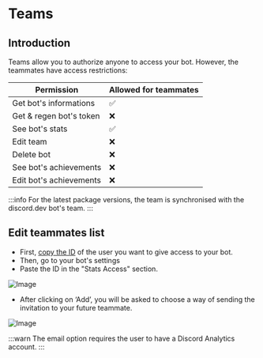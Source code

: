# Teams

## Introduction

Teams allow you to authorize anyone to access your bot. However, the teammates have access restrictions:

| Permission                                  | Allowed for teammates |
| ------------------------------------------- | --------------------- |
| Get bot's informations                      | ✅                     |
| Get & regen bot's token | ❌                     |
| See bot's stats                             | ✅                     |
| Edit team                                   | ❌                     |
| Delete bot                                  | ❌                     |
| See bot's achievements                      | ❌                     |
| Edit bot's achievements                     | ❌                     |

:::info
For the latest package versions, the team is synchronised with the discord.dev bot's team.
:::

## Edit teammates list

- First, [copy the ID](https://support.discord.com/hc/en-us/articles/206346498-Where-can-I-find-my-User-Server-Message-ID-) of the user you want to give access to your bot.
- Then, go to your bot's settings
- Paste the ID in the "Stats Access" section.

![Image](https://i.imgur.com/i55JUgL.png)

- After clicking on ‘Add’, you will be asked to choose a way of sending the invitation to your future teammate.

![Image](https://i.imgur.com/AGtiyIu.png)

:::warn
The email option requires the user to have a Discord Analytics account.
:::
